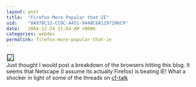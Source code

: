 ```yaml
---
layout: post
title:  "Firefox More Popular that IE"
uid:	"8A978C13-CC0C-A451-9448C8A1297296C9"
date:   2004-12-24 11:04 AM +0000
categories: webdev
permalink: firefox-more-popular-that-ie
---
```

<a href='http://photos1.blogger.com/img/21/1061/640/browsers_onCybersonic.jpg'><img border='0' style='border:1px solid #000000; margin:2px' src='http://photos1.blogger.com/img/21/1061/320/browsers_onCybersonic.jpg'></a><br />Just thought I would post a breakdown of the browsers hitting this blog. It seems that Netscape (I assume its actually Firefox) is beating IE! What a shocker in light of some of the threads on <a href="http://www.houseoffusion.com">cf-talk</a>